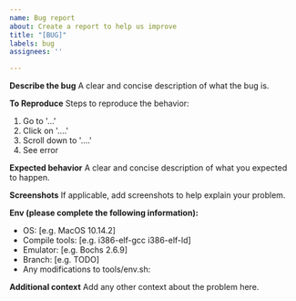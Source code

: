 ```yaml
---
name: Bug report
about: Create a report to help us improve
title: "[BUG]"
labels: bug
assignees: ''

---
```


**Describe the bug**
A clear and concise description of what the bug is.

**To Reproduce**
Steps to reproduce the behavior:
1. Go to '...'
2. Click on '....'
3. Scroll down to '....'
4. See error

**Expected behavior**
A clear and concise description of what you expected to happen.

**Screenshots**
If applicable, add screenshots to help explain your problem.

**Env (please complete the following information):**
 - OS: [e.g. MacOS 10.14.2]
 - Compile tools: [e.g. i386-elf-gcc i386-elf-ld]
 - Emulator: [e.g. Bochs 2.6.9]
 - Branch: [e.g. TODO]
 - Any modifications to tools/env.sh: 

**Additional context**
Add any other context about the problem here.
